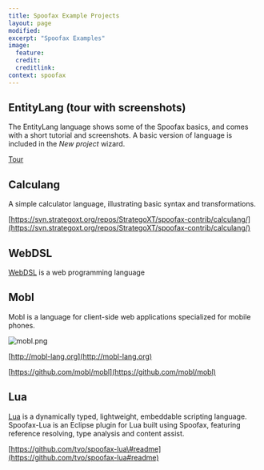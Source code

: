 ```yaml
---
title: Spoofax Example Projects
layout: page
modified: 
excerpt: "Spoofax Examples"
image:
  feature: 
  credit: 
  creditlink: 
context: spoofax
---
```



## EntityLang (tour with screenshots)

The EntityLang language shows some of the Spoofax basics, and comes with a short tutorial and screenshots. A basic version of language is included in the _New project_ wizard.

[Tour](/spoofax/tour/)

## Calculang

A simple calculator language, illustrating basic syntax and transformations.

[https://svn.strategoxt.org/repos/StrategoXT/spoofax-contrib/calculang/](https://svn.strategoxt.org/repos/StrategoXT/spoofax-contrib/calculang/)

## WebDSL

[WebDSL](http://webdsl.org) is a web programming language

## Mobl

Mobl is a language for client-side web applications specialized for mobile phones.

![mobl.png](http://www.mobl-lang.org/logo.png)

[http://mobl-lang.org](http://mobl-lang.org)

[https://github.com/mobl/mobl](https://github.com/mobl/mobl)

## Lua

[Lua](http://www.lua.org/) is a dynamically typed, lightweight, embeddable scripting language. Spoofax-Lua is an Eclipse plugin for Lua built using Spoofax, featuring reference resolving, type analysis and content assist.

[https://github.com/tvo/spoofax-lua\#readme](https://github.com/tvo/spoofax-lua#readme)




